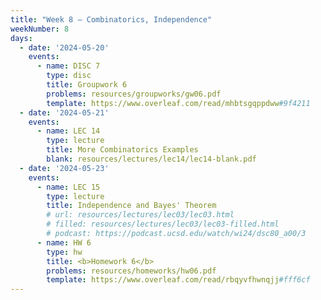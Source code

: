```yaml
---
title: "Week 8 – Combinatorics, Independence"
weekNumber: 8
days:
  - date: '2024-05-20'
    events:
      - name: DISC 7
        type: disc
        title: Groupwork 6
        problems: resources/groupworks/gw06.pdf
        template: https://www.overleaf.com/read/mhbtsgqppdww#9f4211
  - date: '2024-05-21'
    events:
      - name: LEC 14
        type: lecture
        title: More Combinatorics Examples
        blank: resources/lectures/lec14/lec14-blank.pdf
  - date: '2024-05-23'
    events:
      - name: LEC 15
        type: lecture
        title: Independence and Bayes' Theorem
        # url: resources/lectures/lec03/lec03.html
        # filled: resources/lectures/lec03/lec03-filled.html
        # podcast: https://podcast.ucsd.edu/watch/wi24/dsc80_a00/3
      - name: HW 6
        type: hw
        title: <b>Homework 6</b>
        problems: resources/homeworks/hw06.pdf
        template: https://www.overleaf.com/read/rbqyvfhwnqjj#fff6cf
---
```

